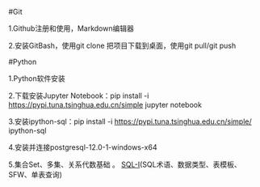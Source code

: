 #Git

1.Github注册和使用，Markdown编辑器

2.安装GitBash，使用git clone 把项目下载到桌面，使用git pull/git push

#Python

1.Python软件安装

2.下载安装Jupyter Notebook：pip install -i https://pypi.tuna.tsinghua.edu.cn/simple  jupyter notebook

3.安装ipython-sql：pip install -i https://pypi.tuna.tsinghua.edu.cn/simple/ ipython-sql

4.安装并连接postgresql-12.0-1-windows-x64

5.集合Set、多集、关系代数基础  。 [SQL-I]()(SQL术语、数据类型、表模板、SFW、单表查询)

